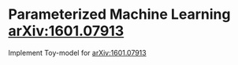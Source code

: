 # Parameterized Machine Learning [arXiv:1601.07913](https://arxiv.org/abs/1601.07913)

Implement Toy-model for [arXiv:1601.07913](https://arxiv.org/abs/1601.07913)
